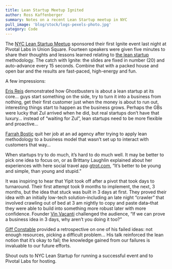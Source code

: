 ```yaml
---
title: Lean Startup Meetup Ignited
author: Ross Kaffenberger
summary: Notes on a recent Lean Startup meetup in NYC
pull_image: 'blog/stock/logs-pexels-photo.jpg'
category: Code
---
```

The [NYC Lean Startup Meetup][1] sponsored their first Ignite event last night at Pivotal Labs in Union Square. Fourteen speakers were given five minutes to share their thoughts and lessons learned relating to [the lean startup][2] methodology. The catch with Ignite: the slides are fixed in number (20) and auto-advance every 15 seconds. Combine that with a packed house and open bar and the results are fast-paced, high-energy and fun.

A few impressions:

[Eris Reis][3] demonstrated how Ghostbusters is about a lean startup at its core… guys start something on the side, try to turn it into a business from nothing, get their first customer just when the money is about to run out, interesting things start to happen as the business grows. Perhaps the GBs were lucky that Zul arrived when he did, but real startups don’t have that luxury… instead of “waiting for Zul”, lean startups need to be more flexible and proactive…

[Farrah Bostic][4] quit her job at an ad agency after trying to apply lean methodology to a business model that wasn’t set up to interact with customers that way…

When startups try to do much, it’s hard to do much well. It may be better to pick one idea to focus on, or as Brittany Laughlin explained about her experiences with here social travel app [gtrot.com][5], “It’s better to be young and simple, than young and stupid.”

It was inspiring to hear that Yipit took off after a pivot that took days to turnaround. Their first attempt took 9 months to implement, the next, 3 months, but the idea that stuck was built in 3 days at first. They proved their idea with an initially low-tech solution–including an late night “crawler” that involved crawling out of bed at 3 am nightly to copy and paste data–that they were able to build into something more robust later with more confidence. Founder [Vin Vacanti][6] challenged the audience, “If we can prove a business idea in 3 days, why aren’t you doing it too?”

[Giff Constable][7] provided a retrospective on one of his failed ideas: not enough resources, picking a difficult problem… His talk reinforced the lean notion that it’s okay to fail; the knowledge gained from our failures is invaluable to our future efforts.

Shout outs to NYC Lean Startup for running a successful event and to Pivotal Labs for hosting.

[1]:	http://www.meetup.com/lean-startup
[2]:	http://theleanstartup.com/
[3]:	http://twitter.com/ericries
[4]:	http://twitter.com/farrahbostic
[5]:	http://www.gtrot.com/
[6]:	http://twitter.com/vacanti
[7]:	http://twitter.com/giffconstable
